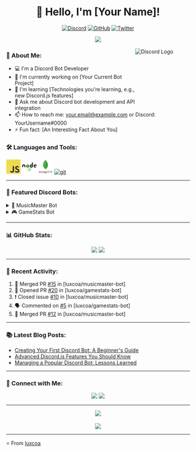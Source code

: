 <h1 align="center">👋 Hello, I'm [Your Name]!</h1>

<p align="center">
  <a href="https://discord.com/users/your-discord-id"><img src="https://img.shields.io/badge/-Discord-7289DA?style=flat-square&logo=discord&logoColor=white" alt="Discord"></a>
  <a href="https://github.com/luxcoa"><img src="https://img.shields.io/badge/-GitHub-181717?style=flat-square&logo=github" alt="GitHub"></a>
  <a href="https://twitter.com/luxcoa"><img src="https://img.shields.io/badge/-Twitter-1DA1F2?style=flat-square&logo=Twitter&logoColor=white" alt="Twitter"></a>
</p>

<p align="center">
  <img src="https://readme-typing-svg.herokuapp.com/?lines=Discord+Bot+Developer;Always+learning+new+things&font=Fira%20Code&center=true&width=380&height=50&color=f75c7e&vCenter=true&size=22">
</p>

<img align="right" height="150px" width="150px" alt="Discord Logo" src="https://assets-global.website-files.com/6257adef93867e50d84d30e2/636e0a69f118df70ad7828d4_icon_clyde_blurple_RGB.svg" />

### 🤖 About Me:

- 💻 I'm a Discord Bot Developer
- 🔭 I'm currently working on [Your Current Bot Project]
- 🌱 I'm learning [Technologies you're learning, e.g., new Discord.js features]
- 💬 Ask me about Discord bot development and API integration
- 📫 How to reach me: your.email@example.com or Discord: YourUsername#0000
- ⚡ Fun fact: [An Interesting Fact About You]

### 🛠️ Languages and Tools:

<p align="left">
<a href="https://developer.mozilla.org/en-US/docs/Web/JavaScript" target="_blank"><img src="https://raw.githubusercontent.com/devicons/devicon/master/icons/javascript/javascript-original.svg" alt="javascript" width="40" height="40"/></a>
<a href="https://nodejs.org" target="_blank"><img src="https://raw.githubusercontent.com/devicons/devicon/master/icons/nodejs/nodejs-original-wordmark.svg" alt="nodejs" width="40" height="40"/></a>
<a href="https://www.mongodb.com/" target="_blank"><img src="https://raw.githubusercontent.com/devicons/devicon/master/icons/mongodb/mongodb-original-wordmark.svg" alt="mongodb" width="40" height="40"/></a>
<a href="https://git-scm.com/" target="_blank"><img src="https://www.vectorlogo.zone/logos/git-scm/git-scm-icon.svg" alt="git" width="40" height="40"/></a>
</p>

---

### 🤖 Featured Discord Bots:

<details>
  <summary>🎵 MusicMaster Bot</summary>
  
  [![ReadMe Card](https://github-readme-stats.vercel.app/api/pin/?username=luxcoa&repo=musicmaster-bot)](https://github.com/luxcoa/musicmaster-bot)
  
  - 🎶 Features: Play music, create playlists, lyrics lookup
  - 🛠️ Tech Stack: Discord.js, Node.js, YouTube API
  - 🌟 Used by: 100+ Discord servers
  - 🔗 [Invite Bot](https://discord.com/api/oauth2/authorize?client_id=YOUR_CLIENT_ID&permissions=8&scope=bot%20applications.commands)
</details>

<details>
  <summary>🎮 GameStats Bot</summary>
  
  [![ReadMe Card](https://github-readme-stats.vercel.app/api/pin/?username=luxcoa&repo=gamestats-bot)](https://github.com/luxcoa/gamestats-bot)
  
  - 🕹️ Features: Track game stats, leaderboards, game news updates
  - 🛠️ Tech Stack: Discord.js, Node.js, various game APIs
  - 🌟 Active in: 50+ gaming communities
  - 🔗 [Bot Commands](https://github.com/luxcoa/gamestats-bot#commands)
</details>

---

### 📊 GitHub Stats:

<p align="center">
  <img width="48%" src="https://github-readme-stats.vercel.app/api?username=luxcoa&show_icons=true&theme=tokyonight" />
  <img width="48%" src="https://github-readme-streak-stats.herokuapp.com/?user=luxcoa&theme=tokyonight" />
</p>

---

### 🌱 Recent Activity:

<!--START_SECTION:activity-->
1. 🎉 Merged PR [#15](https://github.com/luxcoa/musicmaster-bot/pull/15) in [luxcoa/musicmaster-bot]
2. 💪 Opened PR [#20](https://github.com/luxcoa/gamestats-bot/pull/20) in [luxcoa/gamestats-bot]
3. ❗️ Closed issue [#10](https://github.com/luxcoa/musicmaster-bot/issues/10) in [luxcoa/musicmaster-bot]
4. 🗣 Commented on [#5](https://github.com/luxcoa/gamestats-bot/issues/5) in [luxcoa/gamestats-bot]
5. 🎉 Merged PR [#12](https://github.com/luxcoa/musicmaster-bot/pull/12) in [luxcoa/musicmaster-bot]
<!--END_SECTION:activity-->

---

### 📚 Latest Blog Posts:
<!-- BLOG-POST-LIST:START -->
- [Creating Your First Discord Bot: A Beginner's Guide](https://your-blog.com/first-discord-bot)
- [Advanced Discord.js Features You Should Know](https://your-blog.com/advanced-discord-js)
- [Managing a Popular Discord Bot: Lessons Learned](https://your-blog.com/managing-popular-bot)
<!-- BLOG-POST-LIST:END -->

---

### 🤝 Connect with Me:

<p align="center">
  <a href="mailto:your.email@example.com"><img src="https://img.shields.io/badge/Email-D14836?style=for-the-badge&logo=gmail&logoColor=white"/></a>
  <a href="https://discord.gg/your-discord-server"><img src="https://img.shields.io/badge/Discord Server-7289DA?style=for-the-badge&logo=discord&logoColor=white"/></a>
</p>

---

<p align="center">
  <img src="https://capsule-render.vercel.app/api?type=waving&color=gradient&height=60&section=footer"/>
</p>

<div align="center">
<img src="https://komarev.com/ghpvc/?username=luxcoa&&style=flat-square" align="center" />
</div>

---

⭐️ From [luxcoa](https://github.com/luxcoa)
